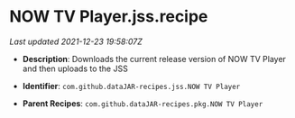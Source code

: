 # NOW TV Player.jss.recipe

_Last updated 2021-12-23 19:58:07Z_

- **Description**: Downloads the current release version of NOW TV Player and then uploads to the JSS

- **Identifier**: `com.github.dataJAR-recipes.jss.NOW TV Player`

- **Parent Recipes**: `com.github.dataJAR-recipes.pkg.NOW TV Player`